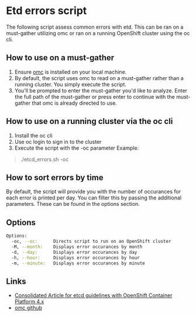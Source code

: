 # Etd errors script
The following script assess common errors with etd. This can be ran on a must-gather utilizing omc or ran on a running OpenShift cluster using the oc cli.

## How to use on a must-gather
1. Ensure [omc](https://github.com/gmeghnag/omc) is installed on your local machine.
2. By default, the script uses omc to read on a must-gather rather than a running cluster. You simply execute the script.
3. You'll be prompted to enter the must-gather you'd like to analyze. Enter the full path of the must-gather or press enter to continue with the must-gather that omc is already directed to use.

## How to use on a running cluster via the oc cli
1. Install the oc cli
2. Use oc login to sign in to the cluster
3. Execute the script with the -oc parameter
Example:
> ./etcd_errors.sh -oc

## How to sort errors by time
By default, the script will provide you with the number of occurances for each error is printed per day. You can filter this by passing the additional parameters. These can be found in the options section.

## Options
```bash
Options:
  -oc, --oc:      Directs script to run on an OpenShift cluster
  -M, --month:    Displays error occurances by month
  -d, --day:      Displays error occurances by day
  -h, --hour:     Displays error occurances by hour
  -m, --minute:   Displays error occurances by minute
```

## Links
- [Consolidated Article for etcd guidelines with OpenShift Container Platform 4.x](https://access.redhat.com/articles/6967785)
- [omc github](https://github.com/gmeghnag/omc)